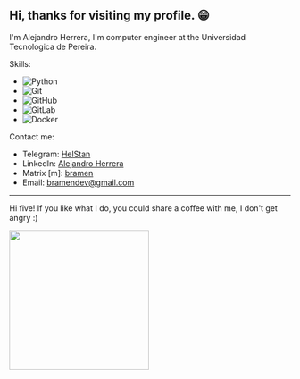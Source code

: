 ## Hi, thanks for visiting my profile. 😁

I'm Alejandro Herrera, I'm computer engineer at the Universidad Tecnologica de Pereira.

Skills:
- ![Python](https://img.shields.io/badge/-Python-333333?style=flat&logo=python)
- ![Git](https://img.shields.io/badge/-Git-333333?style=flat&logo=git)
- ![GitHub](https://img.shields.io/badge/-GitHub-333333?style=flat&logo=github)
- ![GitLab](https://img.shields.io/badge/-GitLab-333333?style=flat&logo=gitlab)
- ![Docker](https://img.shields.io/badge/-Docker-333333?style=flat&logo=docker)

Contact me:
- Telegram: [HelStan](https://t.me/HelStan)
- LinkedIn: [Alejandro Herrera](https://linkedin.com/in/brayan-alejandro-herrera-amariles-73a516126/)
- Matrix [m]: [bramen](https://matrix.to/#/@bramenn:matrix.org)
- Email: bramendev@gmail.com

---

Hi five! If you like what I do, you could share a coffee with me, I don't get angry :)

<a  href="https://www.buymeacoffee.com/bramen"><img src="https://user-images.githubusercontent.com/50601186/201456601-ff10ba2c-32c9-4a74-9607-968f7c7a0efe.png" alt="" data-canonical-src="https://gyazo.com/eb5c5741b6a9a16c692170a41a49c858.png" width="250" height="250" /> </a>
